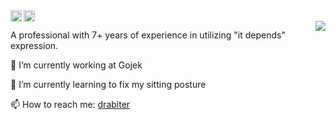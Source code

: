 <a href="https://twitter.com/drabiter">
  <img align="left" alt="Hendra Gunawan | Twitter" height="18px" src="https://img.shields.io/badge/twitxter-999999.svg?style=flat-square&logo=twitter&logoColor=ffffff" />
</a>
<a href="https://www.linkedin.com/in/hendragun/">
  <img align="left" alt="Hendra Gunawan | LinkedIn" height="18px" src="https://img.shields.io/badge/linkedin-999999.svg?style=flat-square&logo=linkedin&logoColor=ffffff" />
</a>
<br>
<img align="right" src="https://github-readme-stats.vercel.app/api?username=drabiter&show_icons=true&hide=contribs&theme=solarized-dark"/>

A professional with 7+ years of experience in utilizing "it depends" expression.

🔭 I’m currently working at Gojek

🌱 I’m currently learning to fix my sitting posture

📫 How to reach me: [drabiter](drabiter.com)

